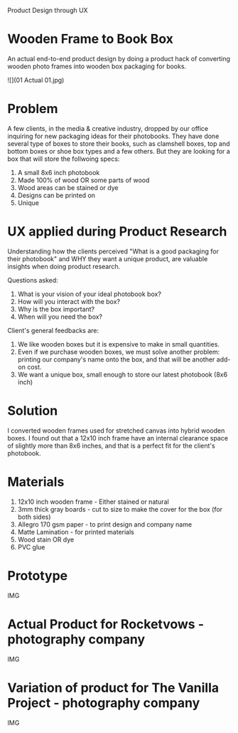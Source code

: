 Product Design through UX
# Wooden Frame to Book Box
An actual end-to-end product design by doing a product hack of converting wooden photo frames into wooden box packaging for books.

![](01 Actual 01.jpg)

# Problem
A few clients, in the media & creative industry, dropped by our office inquiring for new packaging ideas for their photobooks. They have done several type of boxes to store their books, such as clamshell boxes, top and bottom boxes or shoe box types and a few others. But they are looking for a box that will store the follwoing specs:

1. A small 8x6 inch photobook
2. Made 100% of wood OR some parts of wood
3. Wood areas can be stained or dye
4. Designs can be printed on
5. Unique

# UX applied during Product Research
Understanding how the clients perceived "What is a good packaging for their photobook" and WHY they want a unique product, are valuable insights when doing product research.

Questions asked:
1. What is your vision of your ideal photobook box?
2. How will you interact with the box?
3. Why is the box important?
4. When will you need the box?

Client's general feedbacks are:
1. We like wooden boxes but it is expensive to make in small quantities.
2. Even if we purchase wooden boxes, we must solve another problem: printing our company's name onto the box, and that will be another add-on cost.
3. We want a unique box, small enough to store our latest photobook (8x6 inch)

# Solution
I converted wooden frames used for stretched canvas into hybrid wooden boxes. I found out that a 12x10 inch frame have an internal clearance space of slightly more than 8x6 inches, and that is a perfect fit for the client's photobook.

# Materials
1. 12x10 inch wooden frame - Either stained or natural
2. 3mm thick gray boards - cut to size to make the cover for the box (for both sides)
3. Allegro 170 gsm paper - to print design and company name
4. Matte Lamination - for printed materials
5. Wood stain OR dye
6. PVC glue

# Prototype
IMG

# Actual Product for Rocketvows - photography company
IMG

# Variation of product for The Vanilla Project - photography company
IMG



